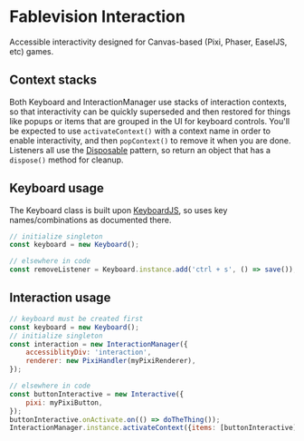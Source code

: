 # Fablevision Interaction
Accessible interactivity designed for Canvas-based (Pixi, Phaser, EaselJS, etc) games.

## Context stacks
Both Keyboard and InteractionManager use stacks of interaction contexts, so that interactivity can be quickly superseded and then restored
for things like popups or items that are grouped in the UI for keyboard controls. You'll be expected to use `activateContext()` with a context name
in order to enable interactivity, and then `popContext()` to remove it when you are done. Listeners all use the [Disposable](https://gitlab.com/fablevision/public-utils/utils/-/blob/main/src/Disposable.ts) pattern, so return an object that has a `dispose()` method for cleanup.

## Keyboard usage
The Keyboard class is built upon [KeyboardJS](https://github.com/RobertWHurst/KeyboardJS/), so uses key names/combinations as documented there.
```javascript
// initialize singleton
const keyboard = new Keyboard();

// elsewhere in code
const removeListener = Keyboard.instance.add('ctrl + s', () => save());
```

## Interaction usage
```javascript
// keyboard must be created first
const keyboard = new Keyboard();
// initialize singleton
const interaction = new InteractionManager({
    accessiblityDiv: 'interaction',
    renderer: new PixiHandler(myPixiRenderer),
});

// elsewhere in code
const buttonInteractive = new Interactive({
    pixi: myPixiButton,
});
buttonInteractive.onActivate.on(() => doTheThing());
InteractionManager.instance.activateContext({items: [buttonInteractive], name: 'MyContext'});
```